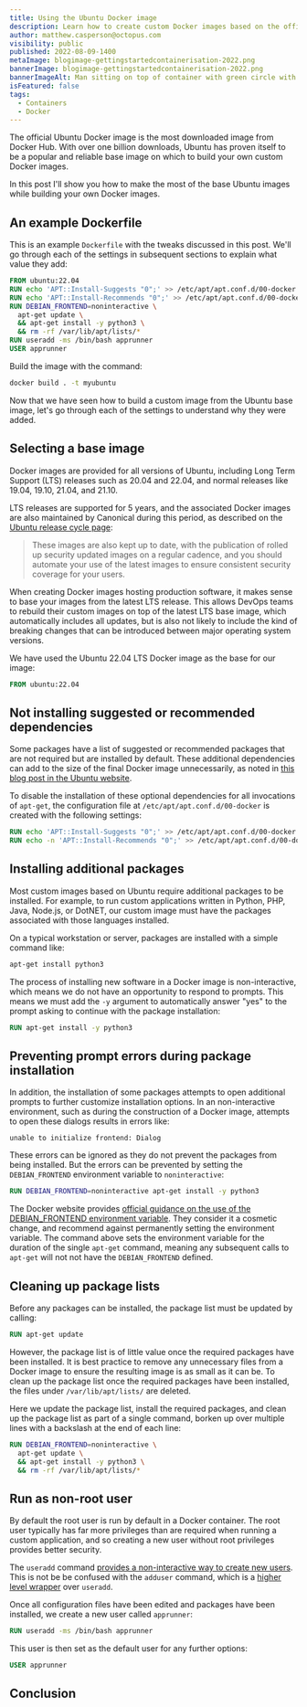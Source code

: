 ```yaml
---
title: Using the Ubuntu Docker image
description: Learn how to create custom Docker images based on the official Ubuntu base image.
author: matthew.casperson@octopus.com
visibility: public
published: 2022-08-09-1400
metaImage: blogimage-gettingstartedcontainerisation-2022.png
bannerImage: blogimage-gettingstartedcontainerisation-2022.png
bannerImageAlt: Man sitting on top of container with green circle with a power up icon
isFeatured: false
tags: 
  - Containers
  - Docker
---
```


The official Ubuntu Docker image is the most downloaded image from Docker Hub. With over one billion downloads, Ubuntu has proven itself to be a popular and reliable base image on which to build your own custom Docker images.

In this post I'll show you how to make the most of the base Ubuntu images while building your own Docker images.

## An example Dockerfile

This is an example `Dockerfile` with the tweaks discussed in this post. We'll go through each of the settings in subsequent sections to explain what value they add:

```Dockerfile
FROM ubuntu:22.04
RUN echo 'APT::Install-Suggests "0";' >> /etc/apt/apt.conf.d/00-docker
RUN echo 'APT::Install-Recommends "0";' >> /etc/apt/apt.conf.d/00-docker
RUN DEBIAN_FRONTEND=noninteractive \
  apt-get update \
  && apt-get install -y python3 \
  && rm -rf /var/lib/apt/lists/*
RUN useradd -ms /bin/bash apprunner
USER apprunner
```

Build the image with the command:

```bash
docker build . -t myubuntu
```

Now that we have seen how to build a custom image from the Ubuntu base image, let's go through each of the settings to understand why they were added.

## Selecting a base image

Docker images are provided for all versions of Ubuntu, including Long Term Support (LTS) releases such as 20.04 and 22.04, and normal releases like 19.04, 19.10, 21.04, and 21.10.

LTS releases are supported for 5 years, and the associated Docker images are also maintained by Canonical during this period, as described on the [Ubuntu release cycle page](https://ubuntu.com/about/release-cycle):

> These images are also kept up to date, with the publication of rolled up security updated images on a regular cadence, and you should automate your use of the latest images to ensure consistent security coverage for your users.

When creating Docker images hosting production software, it makes sense to base your images from the latest LTS release. This allows DevOps teams to rebuild their custom images on top of the latest LTS base image, which automatically includes all updates, but is also not likely to include the kind of breaking changes that can be introduced between major operating system versions.

We have used the Ubuntu 22.04 LTS Docker image as the base for our image:

```Dockerfile
FROM ubuntu:22.04
```

## Not installing suggested or recommended dependencies

Some packages have a list of suggested or recommended packages that are not required but are installed by default. These additional dependencies can add to the size of the final Docker image unnecessarily, as noted in [this blog post in the Ubuntu website](https://ubuntu.com/blog/we-reduced-our-docker-images-by-60-with-no-install-recommends). 

To disable the installation of these optional dependencies for all invocations of `apt-get`, the configuration file at `/etc/apt/apt.conf.d/00-docker` is created with the following settings:

```Dockerfile
RUN echo 'APT::Install-Suggests "0";' >> /etc/apt/apt.conf.d/00-docker
RUN echo -n 'APT::Install-Recommends "0";' >> /etc/apt/apt.conf.d/00-docker
```

## Installing additional packages

Most custom images based on Ubuntu require additional packages to be installed. For example, to run custom applications written in Python, PHP, Java, Node.js, or DotNET, our custom image must have the packages associated with those languages installed.

On a typical workstation or server, packages are installed with a simple command like:

```bash
apt-get install python3
```

The process of installing new software in a Docker image is non-interactive, which means we do not have an opportunity to respond to prompts. This means we must add the `-y` argument to automatically answer "yes" to the prompt asking to continue with the package installation:

```Dockerfile
RUN apt-get install -y python3
```

## Preventing prompt errors during package installation

In addition, the installation of some packages attempts to open additional prompts to further customize installation options. In an non-interactive environment, such as during the construction of a Docker image, attempts to open these dialogs results in errors like:

```
unable to initialize frontend: Dialog
```

These errors can be ignored as they do not prevent the packages from being installed. But the errors can be prevented by setting the `DEBIAN_FRONTEND` environment variable to `noninteractive`:

```Dockerfile
RUN DEBIAN_FRONTEND=noninteractive apt-get install -y python3
```

The Docker website provides [official guidance on the use of the DEBIAN_FRONTEND environment variable](https://docs.docker.com/engine/faq/#why-is-debian_frontendnoninteractive-discouraged-in-dockerfiles). They consider it a cosmetic change, and recommend against permanently setting the environment variable. The command above sets the environment variable for the duration of the single `apt-get` command, meaning any subsequent calls to `apt-get` will not not have the `DEBIAN_FRONTEND` defined.

## Cleaning up package lists

Before any packages can be installed, the package list must be updated by calling:

```Dockerfile
RUN apt-get update
```

However, the package list is of little value once the required packages have been installed. It is best practice to remove any unnecessary files from a Docker image to ensure the resulting image is as small as it can be. To clean up the package list once the required packages have been installed, the files under `/var/lib/apt/lists/` are deleted.

Here we update the package list, install the required packages, and clean up the package list as part of a single command, borken up over multiple lines with a backslash at the end of each line:

```Dockerfile
RUN DEBIAN_FRONTEND=noninteractive \
  apt-get update \
  && apt-get install -y python3 \
  && rm -rf /var/lib/apt/lists/*
```

## Run as non-root user

By default the root user is run by default in a Docker container. The root user typically has far more privileges than are required when running a custom application, and so creating a new user without root privileges provides better security.

The `useradd` command [provides a non-interactive way to create new users](https://manpages.ubuntu.com/manpages/jammy/en/man8/useradd.8.html). This is not be be confused with the `adduser` command, which is a [higher level wrapper](https://manpages.ubuntu.com/manpages/jammy/en/man8/adduser.8.html) over `useradd`.

Once all configuration files have been edited and packages have been installed, we create a new user called `apprunner`:

```Dockerfile
RUN useradd -ms /bin/bash apprunner
```

This user is then set as the default user for any further options:

```Dockerfile
USER apprunner
```

## Conclusion

